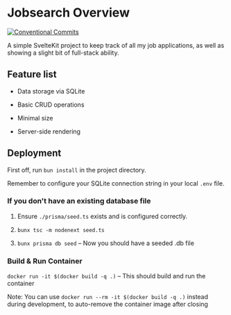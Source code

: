# Jobsearch Overview

[![Conventional Commits](https://img.shields.io/badge/Conventional%20Commits-1.0.0-%23FE5196?logo=conventionalcommits&logoColor=white)](https://conventionalcommits.org)


A simple SvelteKit project to keep track of all my job applications, as well as showing a slight bit of full-stack ability.

## Feature list

- Data storage via SQLite

- Basic CRUD operations

- Minimal size

- Server-side rendering

## Deployment

First off, run `bun install` in the project directory.

Remember to configure your SQLite connection string in your local `.env` file.

### If you don't have an existing database file

1. Ensure `./prisma/seed.ts` exists and is configured correctly.

2. `bunx tsc -m nodenext seed.ts`

3. `bunx prisma db seed` – Now you should have a seeded .db file

### Build & Run Container

`docker run -it $(docker build -q .)` – This should build and run the container

Note: You can use `docker run --rm -it $(docker build -q .)` instead during development, to auto-remove the container image after closing

